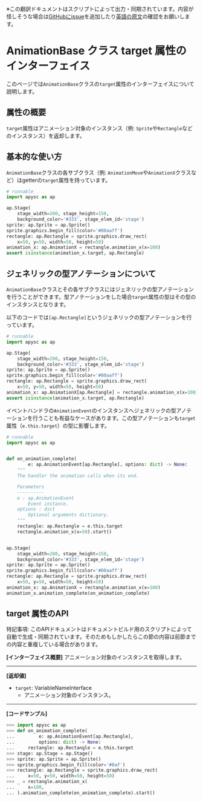 <span class="inconspicuous-txt">※この翻訳ドキュメントはスクリプトによって出力・同期されています。内容が怪しそうな場合は<a href="https://github.com/simon-ritchie/apysc/issues" target="_blank">GitHubにissue</a>を追加したり[英語の原文](../en/animation_base_target.html)の確認をお願いします。</span>

# AnimationBase クラス target 属性のインターフェイス

このページでは`AnimationBase`クラスの`target`属性のインターフェイスについて説明します。

## 属性の概要

`target`属性はアニメーション対象のインスタンス（例: `Sprite`や`Rectangle`などのインスタンス）を返却します。

## 基本的な使い方

`AnimationBase`クラスの各サブクラス（例: `AnimationMove`や`AnimationX`クラスなど）はgetterの`target`属性を持っています。

```py
# runnable
import apysc as ap

ap.Stage(
    stage_width=200, stage_height=150,
    background_color='#333', stage_elem_id='stage')
sprite: ap.Sprite = ap.Sprite()
sprite.graphics.begin_fill(color='#00aaff')
rectangle: ap.Rectangle = sprite.graphics.draw_rect(
    x=50, y=50, width=50, height=50)
animation_x: ap.AnimationX = rectangle.animation_x(x=100)
assert isinstance(animation_x.target, ap.Rectangle)
```

## ジェネリックの型アノテーションについて

`AnimationBase`クラスとその各サブクラスにはジェネリックの型アノテーションを行うことができます。型アノテーションをした場合`target`属性の型はその型のインスタンスとなります。

以下のコードでは`[ap.Rectangle]`というジェネリックの型アノテーションを行っています。

```py
# runnable
import apysc as ap

ap.Stage(
    stage_width=200, stage_height=150,
    background_color='#333', stage_elem_id='stage')
sprite: ap.Sprite = ap.Sprite()
sprite.graphics.begin_fill(color='#00aaff')
rectangle: ap.Rectangle = sprite.graphics.draw_rect(
    x=50, y=50, width=50, height=50)
animation_x: ap.AnimationX[ap.Rectangle] = rectangle.animation_x(x=100)
assert isinstance(animation_x.target, ap.Rectangle)
```

イベントハンドラの`AnimationEvent`のインスタンスへジェネリックの型アノテーションを行うことも有益なケースがあります。この型アノテーションも`target`属性（`e.this.target`）の型に影響します。

```py
# runnable
import apysc as ap


def on_animation_complete(
        e: ap.AnimationEvent[ap.Rectangle], options: dict) -> None:
    """
    The handler the animation calls when its end.

    Parameters
    ----------
    e : ap.AnimationEvent
        Event instance.
    options : dict
        Optional arguments dictionary.
    """
    rectangle: ap.Rectangle = e.this.target
    rectangle.animation_x(x=50).start()


ap.Stage(
    stage_width=200, stage_height=150,
    background_color='#333', stage_elem_id='stage')
sprite: ap.Sprite = ap.Sprite()
sprite.graphics.begin_fill(color='#00aaff')
rectangle: ap.Rectangle = sprite.graphics.draw_rect(
    x=50, y=50, width=50, height=50)
animation_x: ap.AnimationX = rectangle.animation_x(x=100)
animation_x.animation_complete(on_animation_complete)
```

## target 属性のAPI

<span class="inconspicuous-txt">特記事項: このAPIドキュメントはドキュメントビルド用のスクリプトによって自動で生成・同期されています。そのためもしかしたらこの節の内容は前節までの内容と重複している場合があります。</span>

**[インターフェイス概要]** アニメーション対象のインスタンスを取得します。<hr>

**[返却値]**

- `target`: VariableNameInterface
  - アニメーション対象のインスタンス。

<hr>

**[コードサンプル]**

```py
>>> import apysc as ap
>>> def on_animation_complete(
...         e: ap.AnimationEvent[ap.Rectangle],
...         options: dict) -> None:
...     rectangle: ap.Rectangle = e.this.target
>>> stage: ap.Stage = ap.Stage()
>>> sprite: ap.Sprite = ap.Sprite()
>>> sprite.graphics.begin_fill(color='#0af')
>>> rectangle: ap.Rectangle = sprite.graphics.draw_rect(
...     x=50, y=50, width=50, height=50)
>>> _ = rectangle.animation_x(
...     x=100,
... ).animation_complete(on_animation_complete).start()
```